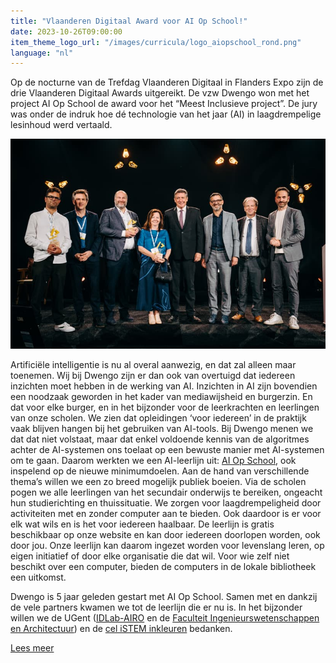 ```yaml
---
title: "Vlaanderen Digitaal Award voor AI Op School!"
date: 2023-10-26T09:00:00
item_theme_logo_url: "/images/curricula/logo_aiopschool_rond.png"
language: "nl"
---
```


Op de nocturne van de Trefdag Vlaanderen Digitaal in Flanders Expo zijn de drie Vlaanderen Digitaal Awards uitgereikt. 
De vzw Dwengo won met het project AI Op School de award voor het “Meest Inclusieve project”. 
De jury was onder de indruk hoe dé technologie van het jaar (AI) in laagdrempelige lesinhoud werd vertaald.  

![Prijsuitreiking](/assets/images/news/pers_groepsfoto_Photo_STYN.jpeg)

Artificiële intelligentie is nu al overal aanwezig, en dat zal alleen maar toenemen.
Wij bij Dwengo zijn er dan ook van overtuigd dat iedereen inzichten moet hebben in de werking van AI. Inzichten in AI zijn bovendien een noodzaak geworden in het kader van mediawijsheid en burgerzin. En dat voor elke burger, en in het bijzonder voor de leerkrachten en leerlingen van onze scholen. 
We zien dat opleidingen ‘voor iedereen’ in de praktijk vaak blijven hangen bij het gebruiken van AI-tools. Bij Dwengo menen we dat dat niet volstaat, maar dat enkel voldoende kennis van de algoritmes achter de AI-systemen ons toelaat op een bewuste manier met AI-systemen om te gaan.
Daarom werkten we een AI-leerlijn uit: [AI Op School](https://aiopschool.dwengo.org/), ook inspelend op de nieuwe minimumdoelen. 
Aan de hand van verschillende thema’s willen we een zo breed mogelijk publiek boeien. 
Via de scholen pogen we alle leerlingen van het secundair onderwijs te bereiken, ongeacht hun studierichting en thuissituatie. 
We zorgen voor laagdrempeligheid door activiteiten met en zonder computer aan te bieden. Ook daardoor is er voor elk wat wils en is het voor iedereen haalbaar.
De leerlijn is gratis beschikbaar op onze website en kan door iedereen doorlopen worden, ook door jou. 
Onze leerlijn kan daarom ingezet worden voor levenslang leren, op eigen initiatief of door elke organisatie die dat wil. 
Voor wie zelf niet beschikt over een computer, bieden de computers in de lokale bibliotheek een uitkomst.

Dwengo is 5 jaar geleden gestart met AI Op School. Samen met en dankzij de vele partners kwamen we tot de leerlijn die er nu is. 
In het bijzonder willen we de UGent ([IDLab-AIRO](https://airo.ugent.be/) en de [Faculteit Ingenieurswetenschappen en Architectuur](https://www.ugent.be/ea/nl)) en de [cel iSTEM inkleuren](https://istem.be/) bedanken. 

[Lees meer](https://www.vlaanderen.be/digitaal-vlaanderen/nieuwsberichten/ai-op-school-erfgoeddigitalisering-en-uitwisselingsplatform-winnen-de-vlaanderen-digitaal-awards)
